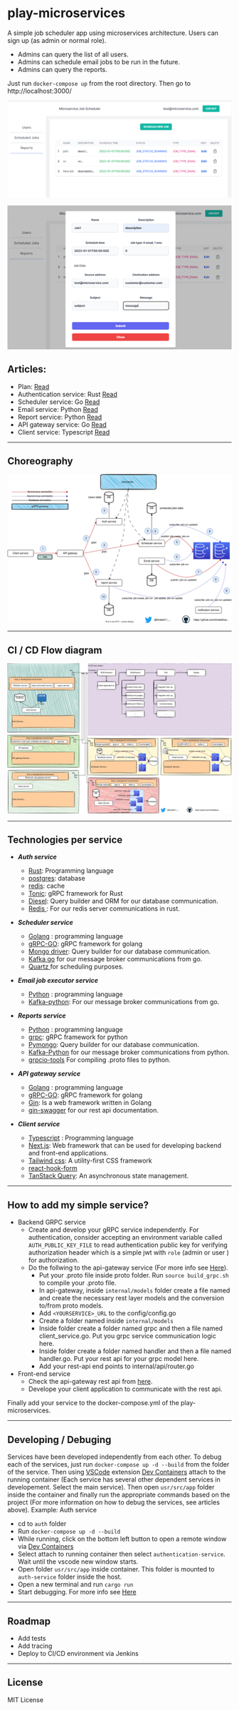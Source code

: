 # play-microservices
A simple job scheduler app using microservices architecture. Users can sign up (as admin or normal role).
 - Admins can query the list of all users.
 - Admins can schedule email jobs to be run in the future.
 - Admins can query the reports.

Just run `docker-compose up` from the root directory. Then go to http://localhost:3000/

![Image1](https://github.com/KhaledHosseini/play-microservices/blob/master/plan/image1.png)

![Image2](https://github.com/KhaledHosseini/play-microservices/blob/master/plan/image2.png)

## Articles:
 - Plan: [Read](https://dev.to/khaledhosseini/play-microservices-birds-eye-view-3d44)
 - Authentication service: Rust [Read](https://dev.to/khaledhosseini/play-microservices-authentication-4di3)
 - Scheduler service: Go [Read](https://dev.to/khaledhosseini/play-microservices-scheduler-19km)
 - Email service: Python [Read](https://dev.to/khaledhosseini/play-microservices-email-service-1kmc)
 - Report service: Python [Read](https://dev.to/khaledhosseini/play-microservices-report-service-4jcm)
 - API gateway service: Go [Read](https://dev.to/khaledhosseini/play-microservices-api-gateway-service-4a9j)
 - Client service: Typescript [Read](https://dev.to/khaledhosseini/play-microservices-client-service-4jbf)

---

## Choreography

 ![Choreography](https://github.com/KhaledHosseini/play-microservices/blob/master/plan/choreography.svg)

---

## CI / CD Flow diagram

 ![Choreography](https://github.com/KhaledHosseini/play-microservices/blob/master/plan/developement_environment.svg)
 
---

## Technologies per service

- **_Auth service_**
  - [Rust](https://www.rust-lang.org/): Programming language
  - [postgres](https://www.postgresql.org/): database
  - [redis](https://redis.io/): cache
  - [Tonic](https://github.com/hyperium/tonic): gRPC framework for Rust
  - [Diesel](https://diesel.rs/): Query builder and ORM for our database communication.
  - [Redis ](https://docs.rs/redis): For our redis server communications in rust.

- **_Scheduler service_**
  - [Golang](https://go.dev/) : programming language
  - [gRPC-GO](https://pkg.go.dev/google.golang.org/grpc): gRPC framework for golang
  - [Mongo driver](https://pkg.go.dev/go.mongodb.org/mongo-driver): Query builder for our database communication.
  - [Kafka go](https://pkg.go.dev/github.com/segmentio/kafka-go) for our message broker communications from go.
  - [Quartz ](github.com/reugn/go-quartz) for scheduling purposes.

- **_Email job executor service_**
  - [Python](https://www.python.org/) : programming language
  - [Kafka-python](https://pypi.org/project/kafka-python/): For our message broker communications from go.

- **_Reports service_**
  - [Python](https://python.org/) : programming language
  - [grpc](https://pypi.org/project/grpc/): gRPC framework for python
  - [Pymongo](https://pypi.org/project/pymongo/): Query builder for our database communication.
  - [Kafka-Python](https://pypi.org/project/kafka-python/) for our message broker communications from python.
  - [grpcio-tools](https://pypi.org/project/grpcio-tools/) For compiling .proto files to python.

- **_API gateway service_**
  - [Golang](https://go.dev/) : programming language
  - [gRPC-GO](https://pkg.go.dev/google.golang.org/grpc): gRPC framework for golang
  - [Gin](https://gin-gonic.com/):  Is a web framework written in Golang
  - [gin-swagger](https://github.com/swaggo/gin-swagger) for our rest api documentation.

- **_Client service_**
  - [Typescript](https://www.typescriptlang.org/) : Programming language
  - [Next.js](https://nextjs.org/): Web framework that can be used for developing backend and front-end applications.
  - [Tailwind css](https://tailwindcss.com/):  A utility-first CSS framework 
  - [react-hook-form](https://react-hook-form.com/docs)
  - [TanStack Query](https://tanstack.com/query/latest): An asynchronous state management.

---

## How to add my simple service?
 - Backend GRPC service
   - Create and develop your gRPC service independently. For authentication, consider accepting an environment variable called `AUTH_PUBLIC_KEY_FILE` to read authentication public key for verifying authorization header which is a simple jwt with `role` (admin or user ) for authorization.
   - Do the follwing to the api-gateway service (For more info see [Here](https://dev.to/khaledhosseini/play-microservices-api-gateway-service-4a9j)).
     - Put your .proto file inside proto folder. Run `source build_grpc.sh` to compile your .proto file.
     - In api-gateway, inside `internal/models` folder create a file named <yourmodelname> and create the necessary rest layer models and the conversion to/from proto models.
     - Add `<YOURSERVICE>_URL` to the config/config.go
     - Create a folder named <yourmodelname> inside `internal/models` 
     - Inside <yourmodelname> folder create a folder named grpc and then a file named client_service.go. Put you grpc service communication logic here.
     - Inside <yourmodelname> folder create a folder named handler and then a file named handler.go. Put your rest api for your grpc model here.
     - Add your rest-api end points to internal/api/router.go
 - Front-end service
   - Check the api-gateway rest api from [here](Here.com).
   - Develope your client application to communicate with the rest api.


Finally add your service to the docker-compose.yml of the play-microservices. 

---

## Developing / Debuging
Services have been developed independently from each other. To debug each of the services, just run `docker-compose up -d --build` from the folder of the service. Then using [VSCode](https://code.visualstudio.com/) extension [Dev Containers](https://marketplace.visualstudio.com/items?itemName=ms-vscode-remote.remote-containers) attach to the running container (Each service has several other dependent services in developement. Select the main service). Then open `usr/src/app` folder inside the container and finally run the appropriate commands based on the project (For more information on how to debug the services, see articles above).
Example: Auth service
 - cd to `auth` folder
 - Run `docker-compose up -d --build`
 - While running, click on the bottom left button to open a remote window via  [Dev Containers](https://marketplace.visualstudio.com/items?itemName=ms-vscode-remote.remote-containers)
 - Select attach to running container then select `authentication-service`. Wait until the vscode new window starts.
 - Open folder `usr/src/app` inside container. This folder is mounted to `auth-service` folder inside the host.
 - Open a new terminal and run `cargo run`
 - Start debugging. For more info see [Here](https://dev.to/khaledhosseini/play-microservices-authentication-4di3)

---

## Roadmap

 - Add tests
 - Add tracing
 - Deploy to CI/CD environment via Jenkins

---

## License

MIT License